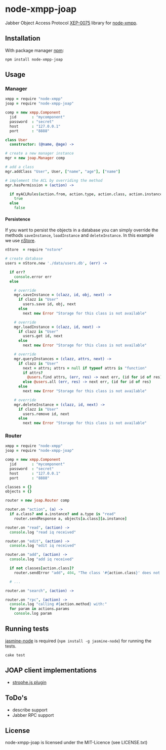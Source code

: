 # node-xmpp-joap

Jabber Object Access Protocol
[XEP-0075](http://xmpp.org/extensions/xep-0075.html) library for
[node-xmpp](https://github.com/astro/node-xmpp).

## Installation

With package manager [npm](http://npmjs.org/):

    npm install node-xmpp-joap

## Usage

### Manager

```coffeescript
xmpp = require "node-xmpp"
joap = require "node-xmpp-joap"

comp = new xmpp.Component
  jid       : "mycomponent"
  password  : "secret"
  host      : "127.0.0.1"
  port      : "8888"

class User
  constructor: (@name, @age) ->

# create a new manager instance
mgr = new joap.Manager comp

# add a class
mgr.addClass "User", User, ["name", "age"], ["name"]

# implement the ACL by overriding the method
mgr.hasPermission = (action) ->

  if myACLRules(action.from, action.type, action.class, action.instance)
    true
  else
    false
```

#### Persistence

If you want to persist the objects in a database you can simply override the
methods `saveInstance`, `loadInstance` and `deleteInstance`.
In this example we use [nStore](https://github.com/creationix/nstore).

```coffeescript
nStore  = require "nstore"

# create database
users = nStore.new './data/users.db', (err) ->

  if err?
    console.error err
  else

    # override
    mgr.saveInstance = (clazz, id, obj, next) ->
      if clazz is "User"
        users.save id, obj, next
      else
        next new Error "Storage for this class is not available"

    # override
    mgr.loadInstance = (clazz, id, next) ->
      if clazz is "User"
        users.get id, next
      else
        next new Error "Storage for this class is not available"

    # override
    mgr.queryInstances = (clazz, attrs, next) ->
      if clazz is "User"
        next = attrs; attrs = null if typeof attrs is "function"
        if attrs?
          @users.find attrs, (err, res) -> next err, (id for id of res)
        else @users.all (err, res) -> next err, (id for id of res)
      else
        next new Error "Storage for this class is not available"

    # override
    mgr.deleteInstance = (clazz, id, next) ->
      if clazz is "User"
        users.remove id, next
      else
        next new Error "Storage for this class is not available"
```

### Router

```coffeescript
xmpp = require "node-xmpp"
joap = require "node-xmpp-joap"

comp = new xmpp.Component
  jid       : "mycomponent"
  password  : "secret"
  host      : "127.0.0.1"
  port      : "8888"

classes = {}
objects = {}

router = new joap.Router comp

router.on "action", (a) ->
  if a.class? and a.instance? and a.type is "read"
    router.sendResponse a, objects[a.class][a.instance]

router.on "read", (action) ->
  console.log "read iq received"

router.on "edit", (action) ->
  console.log "edit iq received"

router.on "add", (action) ->
  console.log "add iq received"

  if not classes[action.class]?
    router.sendError "add", 404, "The class '#{action.class}' does not exists."

  # ...

router.on "search", (action) ->

router.on "rpc", (action) ->
  console.log "calling #{action.method} with:"
  for param in actions.params
    console.log param
```

## Running tests

[jasmine-node](https://github.com/mhevery/jasmine-node)
is required (`npm install -g jasmine-node`) for running the tests.

```shell
cake test
```

## JOAP client implementations

- [strophe.js plugin](https://github.com/metajack/strophejs-plugins/tree/master/joap)

## ToDo's

- describe support
- Jabber RPC support

## License

node-xmpp-joap is licensed under the MIT-Licence (see LICENSE.txt)
